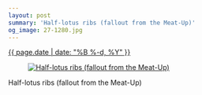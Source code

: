 ```yaml
---
layout: post
summary: 'Half-lotus ribs (fallout from the Meat-Up)'
og_image: 27-1280.jpg
---
```


<p>
 <time>
  <a href="/27">
   {{ page.date | date: "%B %-d, %Y" }}
  </a>
 </time>
 <a href="/27">
  <figure data-taken="8/28/2013">
   <img alt="Half-lotus ribs (fallout from the Meat-Up)" sizes="(min-width: 700px) 50vw, calc(100vw - 2rem)" src="{{ site.assets_url }}/27-640.jpg" srcset="{{ site.assets_url }}/27-1280.jpg 1280w, {{ site.assets_url }}/27-960.jpg 960w, {{ site.assets_url }}/27-640.jpg 640w, {{ site.assets_url }}/27-320.jpg 320w"/>
  </figure>
 </a>
 <span>
  Half-lotus ribs (fallout from the Meat-Up)
 </span>
</p>
